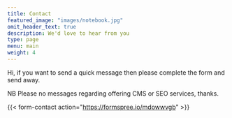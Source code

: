 ```yaml
---
title: Contact
featured_image: "images/notebook.jpg"
omit_header_text: true
description: We'd love to hear from you
type: page
menu: main
weight: 4
---
```



Hi, if you want to send a quick message then please complete the form and send away.


NB Please no messages regarding offering CMS or SEO services, thanks.

{{< form-contact action="https://formspree.io/mdowwvgb"  >}}
